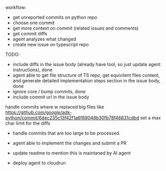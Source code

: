 


workflow:
- get unreported commits on python repo 
- choose one commit
- get more context on commit (related issues and comments) 
- get commit diffs 
- agent analyzes what changed 
- create new issue on typescript repo 




TODO:
- include diffs in the issue body (already have tool, so just update agent instructions), done 
- agent able to get file structure of TS repo, get equivilent files content, and generate detailed implementation steps section in the issue body, done 
- ignore core / bump commits, done 
- include commit url in the issue body

handle commits where w replaced big files like 
https://github.com/google/adk-python/commit/6dec235c13f42f1a6f69048b30fb78f48831cdbd
set a max char limit for the diffs 

- handle commits that are too large to be processed. 

- agent able to implement the changes and submit a PR

- update readme to mention this is maintaned by AI agent 

- deploy agent to cloudrun 
